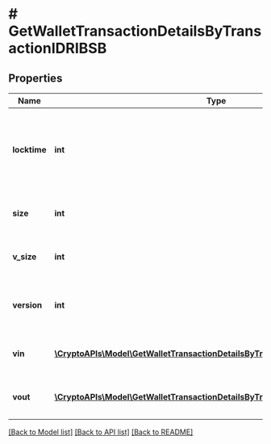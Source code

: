 # # GetWalletTransactionDetailsByTransactionIDRIBSB

## Properties

Name | Type | Description | Notes
------------ | ------------- | ------------- | -------------
**locktime** | **int** | Represents the time at which a particular transaction can be added to the blockchain. |
**size** | **int** | Represents the total size of this transaction. |
**v_size** | **int** | Represents the virtual size of this transaction. |
**version** | **int** | Represents the transaction version number. |
**vin** | [**\CryptoAPIs\Model\GetWalletTransactionDetailsByTransactionIDRIBSBVinInner[]**](GetWalletTransactionDetailsByTransactionIDRIBSBVinInner.md) | Object Array representation of transaction inputs |
**vout** | [**\CryptoAPIs\Model\GetWalletTransactionDetailsByTransactionIDRIBSBVoutInner[]**](GetWalletTransactionDetailsByTransactionIDRIBSBVoutInner.md) | Represents the transaction outputs. |

[[Back to Model list]](../../README.md#models) [[Back to API list]](../../README.md#endpoints) [[Back to README]](../../README.md)
